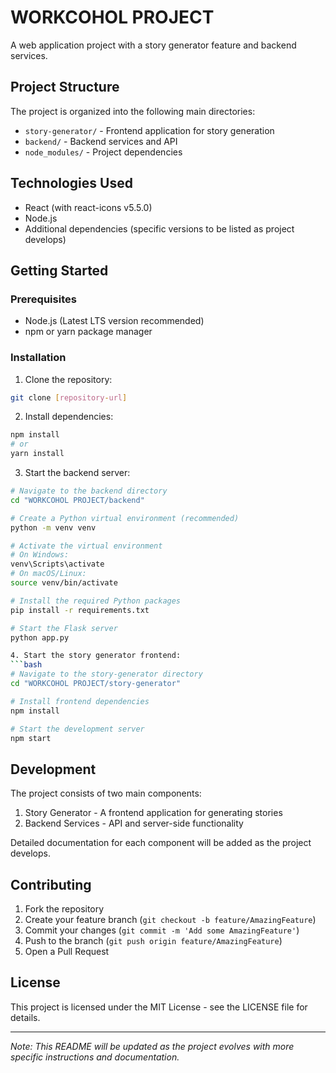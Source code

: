 # WORKCOHOL PROJECT

A web application project with a story generator feature and backend services.

## Project Structure

The project is organized into the following main directories:

- `story-generator/` - Frontend application for story generation
- `backend/` - Backend services and API
- `node_modules/` - Project dependencies

## Technologies Used

- React (with react-icons v5.5.0)
- Node.js
- Additional dependencies (specific versions to be listed as project develops)

## Getting Started

### Prerequisites

- Node.js (Latest LTS version recommended)
- npm or yarn package manager

### Installation

1. Clone the repository:
```bash
git clone [repository-url]
```

2. Install dependencies:
```bash
npm install
# or
yarn install
```

3. Start the backend server:
```bash
# Navigate to the backend directory
cd "WORKCOHOL PROJECT/backend"

# Create a Python virtual environment (recommended)
python -m venv venv

# Activate the virtual environment
# On Windows:
venv\Scripts\activate
# On macOS/Linux:
source venv/bin/activate

# Install the required Python packages
pip install -r requirements.txt

# Start the Flask server
python app.py

4. Start the story generator frontend:
```bash
# Navigate to the story-generator directory
cd "WORKCOHOL PROJECT/story-generator"

# Install frontend dependencies
npm install

# Start the development server
npm start
```

## Development

The project consists of two main components:
1. Story Generator - A frontend application for generating stories
2. Backend Services - API and server-side functionality

Detailed documentation for each component will be added as the project develops.

## Contributing

1. Fork the repository
2. Create your feature branch (`git checkout -b feature/AmazingFeature`)
3. Commit your changes (`git commit -m 'Add some AmazingFeature'`)
4. Push to the branch (`git push origin feature/AmazingFeature`)
5. Open a Pull Request

## License

This project is licensed under the MIT License - see the LICENSE file for details.

---
*Note: This README will be updated as the project evolves with more specific instructions and documentation.*
